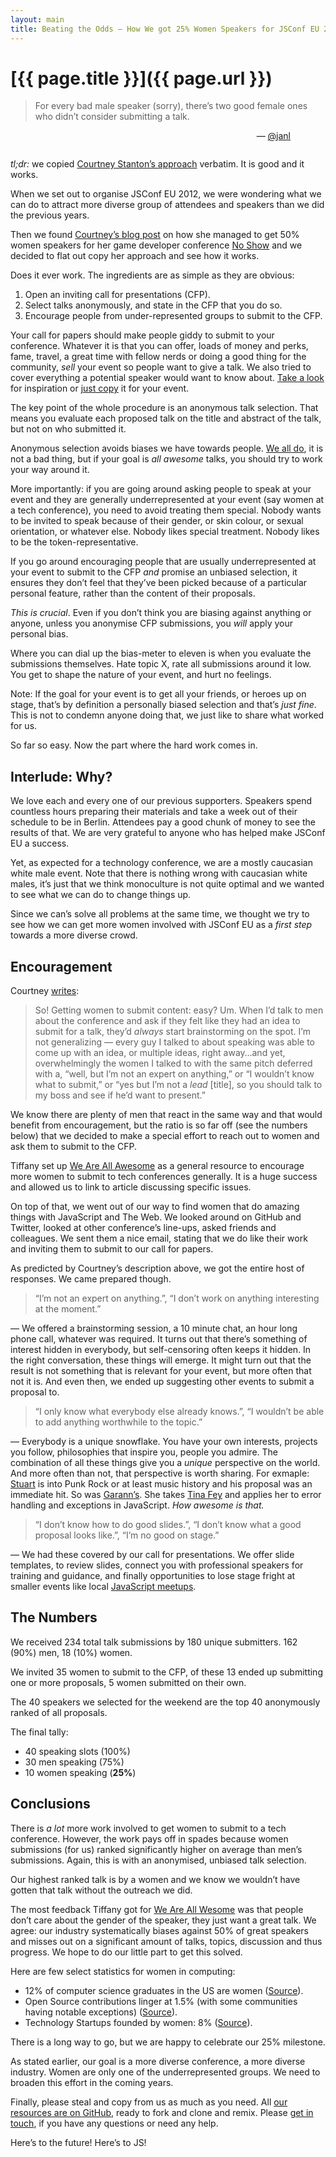 ```yaml
---
layout: main
title: Beating the Odds — How We got 25% Women Speakers for JSConf EU 2012
---
```


# [{{ page.title }}]({{ page.url }})

> For every bad male speaker (sorry), there’s two good female ones who didn’t consider submitting a talk.

  <div style="text-align:right; margin:0 4em 2em 0;">
    — <a href="https://twitter.com/janl/status/213034592318394371">@janl</a>
  </div>

*tl;dr:* we copied [Courtney Stanton’s approach](http://geekfeminism.org/2012/05/21/how-i-got-50-women-speakers-at-my-tech-conference/) verbatim. It is good and it works.

When we set out to organise JSConf EU 2012, we were wondering what we can do to attract more diverse group of attendees and speakers than we did the previous years.

Then we found [Courtney’s blog post](http://geekfeminism.org/2012/05/21/how-i-got-50-women-speakers-at-my-tech-conference/) on how she managed to get 50% women speakers for her game developer conference [No Show](http://noshowconf.com/) and we decided to flat out copy her approach and see how it works.

Does it ever work. The ingredients are as simple as they are obvious:

1. Open an inviting call for presentations (CFP).
2. Select talks anonymously, and state in the CFP that you do so.
3. Encourage people from under-represented groups to submit to the CFP.

Your call for papers should make people giddy to submit to your conference. Whatever it is that you can offer, loads of money and perks, fame, travel, a great time with fellow nerds or doing a good thing for the community, *sell* your event so people want to give a talk. We also tried to cover everything a potential speaker would want to know about. [Take a look](http://2012.jsconf.eu/2012/06/19/call-for-presentations.html) for inspiration or [just copy](https://github.com/jsconf/2012.jsconf.eu/blob/gh-pages/_posts/2012-06-19-call-for-presentations.md) it for your event.

The key point of the whole procedure is an anonymous talk selection. That means you evaluate each proposed talk on the title and abstract of the talk, but not on who submitted it.

Anonymous selection avoids biases we have towards people. [We all do](http://www.stubbornella.org/content/2012/05/31/dont-feed-the-trolls/), it is not a bad thing, but if your goal is *all awesome* talks, you should try to work your way around it.

More importantly: if you are going around asking people to speak at your event and they are generally underrepresented at your event (say women at a tech conference), you need to avoid treating them special. Nobody wants to be invited to speak because of their gender, or skin colour, or sexual orientation, or whatever else. Nobody likes special treatment. Nobody likes to be the token-representative.

If you go around encouraging people that are usually underrepresented at your event to submit to the CFP *and* promise an unbiased selection, it ensures they don’t feel that they’ve been picked because of a particular personal feature, rather than the content of their proposals.

*This is crucial*. Even if you don’t think you are biasing against anything or anyone, unless you anonymise CFP submissions, you *will* apply your personal bias.

Where you can dial up the bias-meter to eleven is when you evaluate the submissions themselves. Hate topic X, rate all submissions around it low. You get to shape the nature of your event, and hurt no feelings.

Note: If the goal for your event is to get all your friends, or heroes up on stage, that’s by definition a personally biased selection and that’s *just fine*. This is not to condemn anyone doing that, we just like to share what worked for us.

So far so easy. Now the part where the hard work comes in. 

## Interlude: Why?

We love each and every one of our previous supporters. Speakers spend countless hours preparing their materials and take a week out of their schedule to be in Berlin. Attendees pay a good chunk of money to see the results of that. We are very grateful to anyone who has helped make JSConf EU a success.

Yet, as expected for a technology conference, we are a mostly caucasian white male event. Note that there is nothing wrong with caucasian white males, it’s just that we think monoculture is not quite optimal and we wanted to see what we can do to change things up.

Since we can’s solve all problems at the same time, we thought we try to see how we can get more women involved with JSConf EU as a *first step* towards a more diverse crowd.


## Encouragement

Courtney [writes](http://geekfeminism.org/2012/05/21/how-i-got-50-women-speakers-at-my-tech-conference/):

> So! Getting women to submit content: easy? Um. When I’d talk to men about the conference and ask if they felt like they had an idea to submit for a talk, they’d *always* start brainstorming on the spot. I’m not generalizing — every guy I talked to about speaking was able to come up with an idea, or multiple ideas, right away…and yet, overwhelmingly the women I talked to with the same pitch deferred with a, “well, but I’m not an expert on anything,” or “I wouldn’t know what to submit,” or “yes but I’m not a *lead* [title], so you should talk to my boss and see if he’d want to present.”

We know there are plenty of men that react in the same way and that would benefit from encouragement, but the ratio is so far off (see the numbers below) that we decided to make a special effort to reach out to women and ask them to submit to the CFP.

Tiffany set up [We Are All Awesome](http://weareallaweso.me) as a general resource to encourage more women to submit to tech conferences generally. It is a huge success and allowed us to link to article discussing specific issues.

On top of that, we went out of our way to find women that do amazing things with JavaScript and The Web. We looked around on GitHub and Twitter, looked at other conference’s line-ups, asked friends and colleagues. We sent them a nice email, stating that we do like their work and inviting them to submit to our call for papers.

As predicted by Courtney’s description above, we got the entire host of responses. We came prepared though.

> “I’m not an expert on anything.”, “I don’t work on anything interesting at the moment.”

— We offered a brainstorming session, a 10 minute chat, an hour long phone call, whatever was required. It turns out that there’s something of interest hidden in everybody, but self-censoring often keeps it hidden. In the right conversation, these things will emerge. It might turn out that the result is not something that is relevant for your event, but more often that not it is. And even then, we ended up suggesting other events to submit a proposal to.

> “I only know what everybody else already knows.”, “I wouldn’t be able to add anything worthwhile to the topic.”

— Everybody is a unique snowflake. You have your own interests, projects you follow, philosophies that inspire you, people you admire. The combination of all these things give you a *unique* perspective on the world. And more often than not, that perspective is worth sharing. For exmaple: [Stuart](http://2012.jsconf.eu/speaker/2012/08/24/javascript-is-the-new-punk-rock.html) is into Punk Rock or at least music history and his proposal was an immediate hit. So was [Garann’s](http://2012.jsconf.eu/speaker/2012/09/04/improvisational-javascript.html). She takes [Tina Fey](http://2012.jsconf.eu/speaker/2012/09/04/improvisational-javascript.html) and applies her to error handling and exceptions in JavaScript. *How awesome is that.*

> “I don’t know how to do good slides.”, “I don’t know what a good proposal looks like.”, “I’m no good on stage.”

— We had these covered by our call for presentations. We offer slide templates, to review slides, connect you with professional speakers for training and guidance, and finally opportunities to lose stage fright at smaller events like local [JavaScript meetups](http://communityjs.org).


## The Numbers

We received 234 total talk submissions by 180 unique submitters. 162 (90%)  men, 18 (10%) women.

We invited 35 women to submit to the CFP, of these 13 ended up submitting one or more proposals, 5 women submitted on their own.

The 40 speakers we selected for the weekend are the top 40 anonymously ranked of all proposals.

The final tally:

 * 40 speaking slots (100%)
 * 30 men speaking (75%)
 * 10 women speaking (**25%**)


## Conclusions

There is *a lot* more work involved to get women to submit to a tech conference. However, the work pays off in spades because women submissions (for us) ranked significantly higher on average than men’s submissions. Again, this is with an anonymised, unbiased talk selection.

Our highest ranked talk is by a women and we know we wouldn’t have gotten that talk without the outreach we did.

The most feedback Tiffany got for [We Are All Wesome](http://weareallaweso.me) was that people don’t care about the gender of the speaker, they just want a great talk. We agree: our industry systematically biases against 50% of great speakers and misses out on a significant amount of talks, topics, discussion and thus progress. We hope to do our little part to get this solved.

Here are few select statistics for women in computing:

 -  12% of computer science graduates in the US are women ([Source](https://en.wikipedia.org/wiki/Women_in_computing)).
 - Open Source contributions linger at 1.5% (with some communities having notable exceptions) ([Source](http://infotrope.net/2009/07/25/standing-out-in-the-crowd-my-oscon-keynote/)).
 - Technology Startups founded by women: 8% ([Source](http://geekfeminism.wikia.com/wiki/Technology_industry#Proportion_of_women_in_the_tech_industry)).

There is a long way to go, but we are happy to celebrate our 25% milestone.

As stated earlier, our goal is a more diverse conference, a more diverse industry. Women are only one of the underrepresented groups. We need to broaden this effort in the coming years.

Finally, please steal and copy from us as much as you need. All [our resources are on GitHub](https://github.com/jsconf/2012.jsconf.eu), ready to fork and clone and remix. Please [get in touch](mailto:contact@jsconf.eu?subject=Beating%20the%20Odds), if you have any questions or need any help.

Here’s to the future! Here’s to JS!
